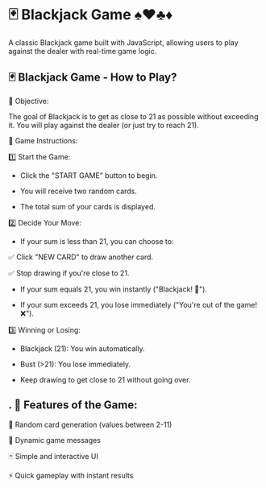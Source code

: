 
# 🃏 Blackjack Game ♠️♥️♣️♦️

A classic Blackjack game built with JavaScript, allowing users to play against the dealer with real-time game logic.


## 🃏 Blackjack Game - How to Play?

🎯 Objective:

The goal of Blackjack is to get as close to 21 as possible without exceeding it. You will play against the dealer (or just try to reach 21).

🔹 Game Instructions:

1️⃣ Start the Game:

* Click the "START GAME" button to begin.

* You will receive two random cards.

* The total sum of your cards is displayed.

2️⃣ Decide Your Move:

* If your sum is less than 21, you can choose to:

✅ Click "NEW CARD" to draw another card.

✅ Stop drawing if you're close to 21.

* If your sum equals 21, you win instantly ("Blackjack! 🎉").

* If your sum exceeds 21, you lose immediately ("You're out of the game! ❌").

3️⃣ Winning or Losing:

* Blackjack (21): You win automatically.

* Bust (>21): You lose immediately.

* Keep drawing to get close to 21 without going over.
## .  🔧 Features of the Game:

🎴 Random card generation (values between 2-11)

🎲 Dynamic game messages

🃏 Simple and interactive UI

⚡ Quick gameplay with instant results
